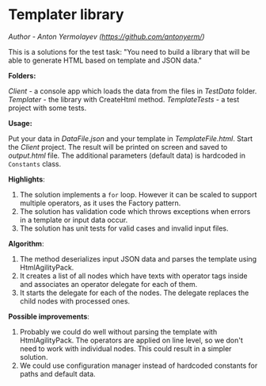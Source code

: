 # Templater library
_Author - Anton Yermolayev (https://github.com/antonyerm/)_  

This is a solutions for the test task:
"You need to build a library that will be able to generate HTML based on template and JSON data."

**Folders:**  

_Client_ - a console app which loads the data from the files in _TestData_ folder.
_Templater_ - the library with CreateHtml method.
_TemplateTests_ - a test project with some tests.

**Usage:**  

Put your data in _DataFile.json_ and your template in _TemplateFile.html_. Start the _Client_ project. The result will be printed on screen and saved to _output.html_ file. The additional parameters (default data) is hardcoded in `Constants` class.

**Highlights**:
1. The solution implements a `for` loop. However it can be scaled to support multiple operators, as it uses the Factory pattern.
1. The solution has validation code which throws exceptions when errors in a template or input data occur.
1. The solution has unit tests for valid cases and invalid input files.

**Algorithm**:
1. The method deserializes input JSON data and parses the template using HtmlAgilityPack.
1. It creates a list of all nodes which have texts with operator tags inside and associates an operator delegate for each of them.
1. It starts the delegate for each of the nodes. The delegate replaces the child nodes with processed ones.

**Possible improvements**:
1. Probably we could do well without parsing the template with HtmlAgilityPack. The operators are applied on line level, so we don't need to work with individual nodes. This could result in a simpler solution.
1. We could use configuration manager instead of hardcoded constants for paths and default data.



